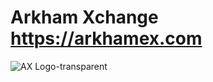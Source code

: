 # Arkham Xchange https://arkhamex.com


![AX Logo-transparent](https://user-images.githubusercontent.com/46052567/156552460-34f3c62f-494a-4665-b3d8-91e32071145a.png)
